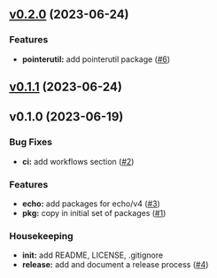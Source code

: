 
<a name="v0.2.0"></a>
## [v0.2.0](https://github.com/robinjoseph08/golib/compare/v0.1.1...v0.2.0) (2023-06-24)

### Features

* **pointerutil:** add pointerutil package ([#6](https://github.com/robinjoseph08/golib/issues/6))


<a name="v0.1.1"></a>
## [v0.1.1](https://github.com/robinjoseph08/golib/compare/v0.1.0...v0.1.1) (2023-06-24)


<a name="v0.1.0"></a>
## v0.1.0 (2023-06-19)

### Bug Fixes

* **ci:** add workflows section ([#2](https://github.com/robinjoseph08/golib/issues/2))

### Features

* **echo:** add packages for echo/v4 ([#3](https://github.com/robinjoseph08/golib/issues/3))
* **pkg:** copy in initial set of packages ([#1](https://github.com/robinjoseph08/golib/issues/1))

### Housekeeping

* **init:** add README, LICENSE, .gitignore
* **release:** add and document a release process ([#4](https://github.com/robinjoseph08/golib/issues/4))

